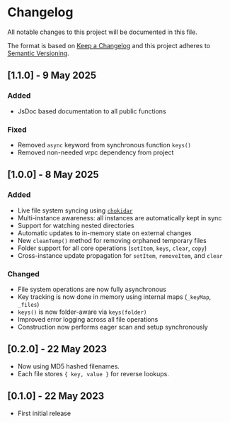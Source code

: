 # Changelog

All notable changes to this project will be documented in this file.

The format is based on [Keep a Changelog](http://keepachangelog.com/en/1.0.0/)
and this project adheres to [Semantic Versioning](http://semver.org/spec/v2.0.0.html).

## [1.1.0] - 9 May 2025

### Added

- JsDoc based documentation to all public functions

### Fixed

- Removed `async` keyword from synchronous function `keys()`
- Removed non-needed vrpc dependency from project

## [1.0.0] - 8 May 2025

### Added

- Live file system syncing using [`chokidar`](https://github.com/paulmillr/chokidar)
- Multi-instance awareness: all instances are automatically kept in sync
- Support for watching nested directories
- Automatic updates to in-memory state on external changes
- New `cleanTemp()` method for removing orphaned temporary files
- Folder support for all core operations (`setItem`, `keys`, `clear`, `copy`)
- Cross-instance update propagation for `setItem`, `removeItem`, and `clear`

### Changed

- File system operations are now fully asynchronous
- Key tracking is now done in memory using internal maps (`_keyMap`, `_files`)
- `keys()` is now folder-aware via `keys(folder)`
- Improved error logging across all file operations
- Construction now performs eager scan and setup synchronously

## [0.2.0] - 22 May 2023

- Now using MD5 hashed filenames.
- Each file stores `{ key, value }` for reverse lookups.

## [0.1.0] - 22 May 2023

- First initial release

